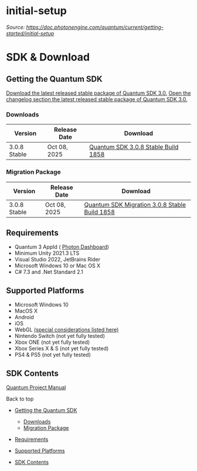 # initial-setup

_Source: https://doc.photonengine.com/quantum/current/getting-started/initial-setup_

# SDK & Download

## Getting the Quantum SDK

[Download the latest released stable package of Quantum SDK 3.0.](https://downloads.photonengine.com/download/latest/photon-quantum-sdk-3) [Open the changelog section the latest released stable package of Quantum SDK 3.0.](/quantum/current/getting-started/release-notes)

### Downloads

| Version | Release Date | Download |
| --- | --- | --- |
| 3.0.8 Stable | Oct 08, 2025 | [Quantum SDK 3.0.8 Stable Build 1858](https://downloads.photonengine.com/download/quantum/photon-quantum-3.0.8-stable-1858.unitypackage?pre=sp) | [Release Notes](/quantum/v3/getting-started/release-notes#build-1858-oct-08-2025) |

### Migration Package

| Version | Release Date | Download |
| --- | --- | --- |
| 3.0.8 Stable | Oct 08, 2025 | [Quantum SDK Migration 3.0.8 Stable Build 1858](https://downloads.photonengine.com/download/quantum/photon-quantum-3.0.8-stable-migration-1858.zip?pre=sp) | [Release Notes](/quantum/v3/getting-started/release-notes#build-1858-oct-08-2025) |

## Requirements

- Quantum 3 AppId ( [Photon Dashboard](https://dashboard.photonengine.com/publiccloud))
- Minimum Unity 2021.3 LTS
- Visual Studio 2022, JetBrains Rider
- Microsoft Windows 10 or Mac OS X
- C# 7.3 and .Net Standard 2.1

## Supported Platforms

- Microsoft Windows 10
- MacOS X
- Android
- iOS
- WebGL [(special considerations listed here)](/quantum/current/manual/webgl)
- Nintendo Switch (not yet fully tested)
- Xbox ONE (not yet fully tested)
- Xbox Series X & S (not yet fully tested)
- PS4 & PS5 (not yet fully tested)

## SDK Contents

[Quantum Project Manual](/quantum/current/manual/quantum-project)

Back to top

- [Getting the Quantum SDK](#getting-the-quantum-sdk)

  - [Downloads](#downloads)
  - [Migration Package](#migration-package)

- [Requirements](#requirements)
- [Supported Platforms](#supported-platforms)
- [SDK Contents](#sdk-contents)